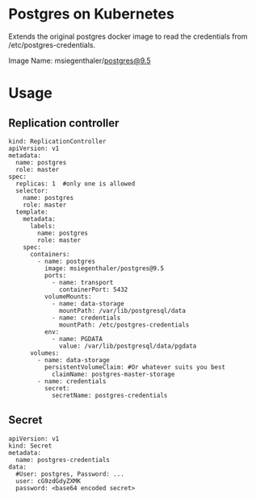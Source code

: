 Postgres on Kubernetes
======================

Extends the original postgres docker image to read the credentials from /etc/postgres-credentials.

Image Name: msiegenthaler/postgres@9.5



Usage
=====

## Replication controller

    kind: ReplicationController
    apiVersion: v1
    metadata:
      name: postgres
      role: master
    spec:
      replicas: 1  #only one is allowed
      selector:
        name: postgres
        role: master
      template: 
        metadata:
          labels:
            name: postgres
            role: master
        spec:
          containers:
            - name: postgres
              image: msiegenthaler/postgres@9.5
              ports:
                - name: transport
                  containerPort: 5432
              volumeMounts:
                - name: data-storage
                  mountPath: /var/lib/postgresql/data
                - name: credentials
                  mountPath: /etc/postgres-credentials
              env:
                - name: PGDATA
                  value: /var/lib/postgresql/data/pgdata
          volumes:
            - name: data-storage
              persistentVolumeClaim: #Or whatever suits you best
                claimName: postgres-master-storage
            - name: credentials
              secret:
                secretName: postgres-credentials

## Secret

    apiVersion: v1
    kind: Secret
    metadata:
      name: postgres-credentials
    data:
      #User: postgres, Password: ...
      user: cG9zdGdyZXMK
      password: <base64 encoded secret>
